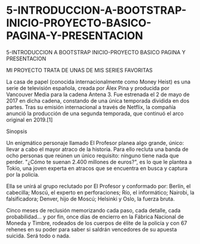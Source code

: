 # 5-INTRODUCCION-A-BOOTSTRAP-INICIO-PROYECTO-BASICO-PAGINA-Y-PRESENTACION
5-INTRODUCCION A BOOTSTRAP INICIO-PROYECTO BASICO PAGINA Y PRESENTACION

MI PROYECTO TRATA DE UNAS DE MIS SERIES FAVORITAS

La casa de papel (conocida internacionalmente como Money Heist) es una serie de televisión española, creada por Álex Pina y producida por Vancouver Media para la cadena Antena 3. Fue estrenada el 2 de mayo de 2017 en dicha cadena, constando de una única temporada dividida en dos partes. Tras su emisión internacional a través de Netflix, la compañía anunció la producción de una segunda temporada, que continuó el arco original en 2019.[1]


Sinopsis

Un enigmático personaje llamado El Profesor planea algo grande, único: llevar a cabo el mayor atraco de la historia. Para ello recluta una banda de ocho personas que reúnen un único requisito: ninguno tiene nada que perder. "¿Cómo te suenan 2.400 millones de euros?", es lo que le plantea a Tokio, una joven experta en atracos que se encuentra en busca y captura por la policía.

Ella se unirá al grupo reclutado por El Profesor y conformado por: Berlín, el cabecilla; Moscú, el experto en perforaciones; Río, el informático; Nairobi, la falsificadora; Denver, hijo de Moscú; Helsinki y Oslo, la fuerza bruta.

Cinco meses de reclusión memorizando cada paso, cada detalle, cada probabilidad... y por fin, once días de encierro en la Fábrica Nacional de Moneda y Timbre, rodeados de los cuerpos de élite de la policía y con 67 rehenes en su poder para saber si saldrán vencedores de su apuesta suicida. Será todo o nada.
